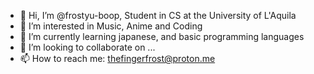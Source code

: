 - 👋 Hi, I’m @frostyu-boop, Student in CS at the University of L'Aquila
- 👀 I’m interested in Music, Anime and Coding
- 🌱 I’m currently learning japanese, and basic programming languages
- 💞️ I’m looking to collaborate on ...
- 📫 How to reach me: thefingerfrost@proton.me

<!---
frostyu-boop/frostyu-boop is a ✨ special ✨ repository because its `README.md` (this file) appears on your GitHub profile.
You can click the Preview link to take a look at your changes.
--->
